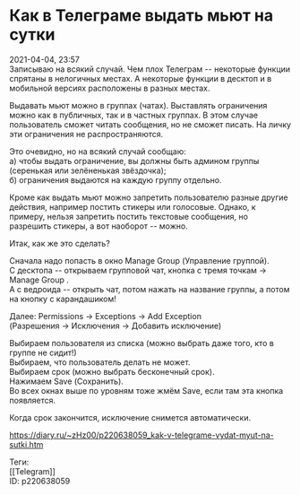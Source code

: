 Как в Телеграме выдать мьют на сутки
=====================================

   
 2021-04-04, 23:57   
  Записываю на всякий случай. Чем плох Телеграм -- некоторые функции спрятаны в нелогичных местах. А некоторые функции в десктоп и в мобильной версиях расположены в разных местах.   
   
 Выдавать мьют можно в группах (чатах). Выставлять ограничения можно как в публичных, так и в частных группах. В этом случае пользователь сможет читать сообщения, но не сможет писать. На личку эти ограничения не распространяются.   
   
 Это очевидно, но на всякий случай сообщаю:   
 а) чтобы выдать ограничение, вы должны быть админом группы (серенькая или зелёненькая звёздочка);   
 б) ограничения выдаются на каждую группу отдельно.   
   
 Кроме как выдать мьют можно запретить пользователю разные другие действия, например постить стикеры или голосовые. Однако, к примеру, нельзя запретить постить текстовые сообщения, но разрешить стикеры, а вот наоборот -- можно.   
   
 Итак, как же это сделать?   
   
 Сначала надо попасть в окно Manage Group (Управление группой).   
 С десктопа -- открываем групповой чат, кнопка с тремя точкам -> Manage Group .   
 А с ведроида -- открыть чат, потом нажать на название группы, а потом на кнопку с карандашиком!   
   
 Далее: Permissions -> Exceptions -> Add Exception   
 (Разрешения -> Исключения -> Добавить исключение)   
   
 Выбираем пользователя из списка (можно выбрать даже того, кто в группе не сидит!)   
 Выбираем, что пользователь делать не может.   
 Выбираем срок (можно выбрать бесконечный срок).   
 Нажимаем Save (Сохранить).   
 Во всех окнах выше по уровням тоже жмём Save, если там эта кнопка появляется.   
   
 Когда срок закончится, исключение снимется автоматически.   
    
 <https://diary.ru/~zHz00/p220638059_kak-v-telegrame-vydat-myut-na-sutki.htm>   
   
 Теги:   
 [[Telegram]]   
 ID: p220638059
